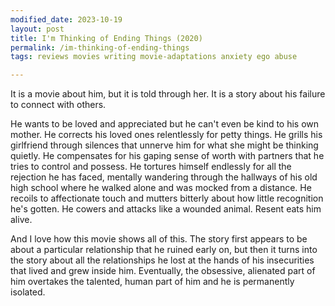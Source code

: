 ```yaml
---
modified_date: 2023-10-19
layout: post
title: I'm Thinking of Ending Things (2020)
permalink: /im-thinking-of-ending-things
tags: reviews movies writing movie-adaptations anxiety ego abuse

---
```


It is a movie about him, but it is told through her.
It is a story about his failure to connect with others.
<!--more-->

He wants to be loved and appreciated but he can't even be kind to his own mother.
He corrects his loved ones relentlessly for petty things.
He grills his girlfriend through silences that unnerve him for what she might be thinking quietly.
He compensates for his gaping sense of worth with partners that he tries to control and possess.
He tortures himself endlessly for all the rejection he has faced, mentally wandering through the hallways of his old high school where he walked alone and was mocked from a distance.
He recoils to affectionate touch and mutters bitterly about how little recognition he's gotten.
He cowers and attacks like a wounded animal.
Resent eats him alive.

And I love how this movie shows all of this.
The story first appears to be about a particular relationship that he ruined early on, but then it turns into the story about all the relationships he lost at the hands of his insecurities that lived and grew inside him.
Eventually, the obsessive, alienated part of him overtakes the talented, human part of him and he is permanently isolated.